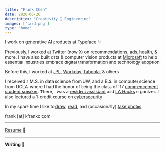 ```yaml
---
title: "Frank Chen"
date: 2020-06-26
description: "Creativity 🤝 Engineering"
images: ['card.png']
type: "home"
---
```


I work on generative AI products at [Typeface](https://www.typeface.ai/) ✨

Previously, I worked at Twitter (now [X](https://x.com/)) on recommendations, ads, health, & more. I have also built data & computer vision products at [Microsoft](https://www.microsoft.com/) to help essential industries embrace digital transformation and technology adoption

Before this, I worked at [JPL](https://www.jpl.nasa.gov/), [Workday](https://www.workday.com/), [Taboola](https://www.taboola.com/), & others

I received a M.S. in data science from UW, and a B.S. in computer science from UCLA, where I had the honor of being the class of '17 [commencement student speaker](https://samueli.ucla.edu/2017_commencement/). There, I was a [resident assistant](https://reslife.ucla.edu/employment/ra) and [LA Hacks](https://en.wikipedia.org/wiki/LA_Hacks) organizer. I also lectured a 1-credit course on [cybersecurity](https://kfrankc.com/cs88s/)

In my spare time I like to [draw](https://instagram.com/bykfrankc), [read](https://goodreads.com/kfrankc), and (occasionally) [take photos](https://500px.com/p/kfrankc)

frank [at] kfrankc com

---

[Resume](/files/kfrankc_resume.pdf) 📃

---

**Writing** 📝